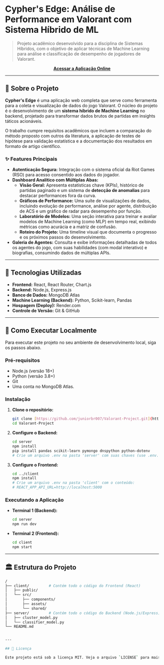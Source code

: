 ﻿# Cypher's Edge: Análise de Performance em Valorant com Sistema Híbrido de ML

<p align="center">
  </p>

> Projeto acadêmico desenvolvido para a disciplina de Sistemas Híbridos, com o objetivo de aplicar técnicas de Machine Learning para análise e classificação de desempenho de jogadores de Valorant.

<p align="center">
  <strong><a href="https://valorant-frontend.onrender.com/">Acessar a Aplicação Online</a></strong>
</p>

---

## 📑 Sobre o Projeto

**Cypher's Edge** é uma aplicação web completa que serve como ferramenta para a coleta e visualização de dados do jogo Valorant. O núcleo do projeto é o desenvolvimento de um **sistema híbrido de Machine Learning** no backend, projetado para transformar dados brutos de partidas em insights táticos acionáveis.

O trabalho cumpre requisitos acadêmicos que incluem a comparação do método proposto com outros da literatura, a aplicação de testes de hipótese para validação estatística e a documentação dos resultados em formato de artigo científico.

### ✨ Features Principais

-   **Autenticação Segura:** Integração com o sistema oficial da Riot Games (RSO) para acesso consentido aos dados do jogador.
-   **Dashboard Analítico com Múltiplas Abas:**
    -   **Visão Geral:** Apresenta estatísticas chave (KPIs), histórico de partidas paginado e um sistema de **detecção de anomalias** para destacar performances fora da curva.
    -   **Gráficos de Performance:** Uma suíte de visualizações de dados, incluindo evolução de performance, análise por agente, distribuição de ACS e um gráfico de radar para desempenho por função.
    -   **Laboratório de Modelos:** Uma seção interativa para treinar e avaliar modelos de Machine Learning (como MLP) em tempo real, exibindo métricas como acurácia e a matriz de confusão.
    -   **Roteiro do Projeto:** Uma timeline visual que documenta o progresso e os próximos passos do desenvolvimento.
-   **Galeria de Agentes:** Consulta e exibe informações detalhadas de todos os agentes do jogo, com suas habilidades (com modal interativo) e biografias, consumindo dados de múltiplas APIs.

---

## 🚀 Tecnologias Utilizadas

-   **Frontend:** React, React Router, Chart.js
-   **Backend:** Node.js, Express.js
-   **Banco de Dados:** MongoDB Atlas
-   **Machine Learning (Backend):** Python, Scikit-learn, Pandas
-   **Hospagem (Deploy):** Render.com
-   **Controle de Versão:** Git & GitHub

---

## 🔧 Como Executar Localmente

Para executar este projeto no seu ambiente de desenvolvimento local, siga os passos abaixo.

### Pré-requisitos

-   Node.js (versão 18+)
-   Python (versão 3.8+)
-   Git
-   Uma conta no MongoDB Atlas.

### Instalação

1.  **Clone o repositório:**
    ```bash
    git clone [https://github.com/juniorbr007/Valorant-Project.git](https://github.com/juniorbr007/Valorant-Project.git)
    cd Valorant-Project
    ```

2.  **Configure o Backend:**
    ```bash
    cd server
    npm install
    pip install pandas scikit-learn pymongo dnspython python-dotenv
    # Crie um arquivo .env na pasta 'server' com suas chaves (use .env.example como modelo).
    ```

3.  **Configure o Frontend:**
    ```bash
    cd ../client
    npm install
    # Crie um arquivo .env na pasta 'client' com o conteúdo:
    # REACT_APP_API_URL=http://localhost:5000
    ```
### Executando a Aplicação

-   **Terminal 1 (Backend):**
    ```bash
    cd server
    npm run dev
    ```

-   **Terminal 2 (Frontend):**
    ```bash
    cd client
    npm start
    ```

---

## 🏛️ Estrutura do Projeto

```bash
/
├── client/         # Contém todo o código do Frontend (React)
│   ├── public/
│   └── src/
│       ├── components/
│       ├── assets/
│       └── shared/
├── server/         # Contém todo o código do Backend (Node.js/Express)
│   ├── cluster_model.py
│   └── classifier_model.py
└── README.md


---

## 📄 Licença

Este projeto está sob a licença MIT. Veja o arquivo `LICENSE` para mais detalhes.

